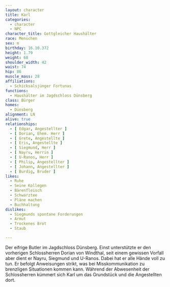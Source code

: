 ```yaml
---
layout: character
title: Karl
categories:
  - character
  - NPC
character_title: Gottgleicher Haushälter
race: Menschen
sex: m
birthday: 16.10.372
height: 1.79
weight: 68
shoulder_width: 42
waist: 74
hip: 86
muscle_mass: 28
affiliations:
  - Schicksalsjünger Fortunas
functions:
  - Haushälter im Jagdschloss Dünsberg
class: Bürger
homes:
  - Dünsberg
alignment: LN
alive: true
relationships:
  - [ Edgar, Angestellter ]
  - [ Dorian, Ehem. Herr ]
  - [ Grete, Angestellte ]
  - [ Eris, Angestellte ]
  - [ Siegmund, Herr ]
  - [ Nayru, Herrin ]
  - [ U-Ranos, Herr ]
  - [ Philip, Angestellter ]
  - [ Johann, Angestellter ]
  - [ Burdig, Bruder ]
likes:
  - Ruhe
  - Seine Kollegen
  - Bärenfleisch
  - Schwarztee
  - Pläne machen
  - Buchhaltung
dislikes:
  - Siegmunds spontane Forderungen
  - Armut
  - Trockenes Brot
  - Staub

---
```


Der eifrige Butler im Jagdschloss Dünsberg. Einst unterstützte er den vorherigen Schlossherren Dorian von Windthal, seit
einem gewissen Vorfall aber dient er Nayru, Siegmund und U-Ranos. Dabei hat er alle Hände voll zu tun. Er befolgt
Anweisungen strikt, was bei Misskommunikation zu brenzligen Situationen kommen kann. Während der Abwesenheit der
Schlossherren kümmert sich Karl um das Grundstück und die Angestellten dort.
